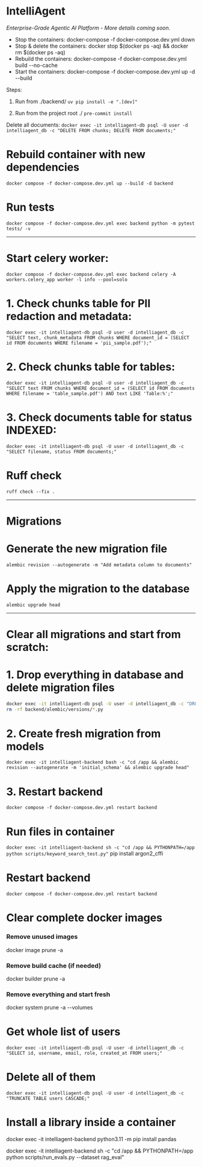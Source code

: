 # IntelliAgent

_Enterprise-Grade Agentic AI Platform - More details coming soon._

- Stop the containers: docker-compose -f docker-compose.dev.yml down
- Stop & delete the containers: docker stop $(docker ps -aq) && docker rm $(docker ps -aq)
- Rebuild the containers: docker-compose -f docker-compose.dev.yml build --no-cache
- Start the containers: docker-compose -f docker-compose.dev.yml up -d --build

Steps:

1. Run from ./backend/
   `uv pip install -e ".[dev]"`

2. Run from the project root ./
   `pre-commit install`

Delete all documents:
`docker exec -it intelliagent-db psql -U user -d intelliagent_db -c "DELETE FROM chunks; DELETE FROM documents;"`

# Rebuild container with new dependencies

`docker compose -f docker-compose.dev.yml up --build -d backend`

# Run tests

`docker compose -f docker-compose.dev.yml exec backend python -m pytest tests/ -v`

---

# Start celery worker:

`docker compose -f docker-compose.dev.yml exec backend celery -A workers.celery_app worker -l info --pool=solo`

# 1. Check chunks table for PII redaction and metadata:

`docker exec -it intelliagent-db psql -U user -d intelliagent_db -c "SELECT text, chunk_metadata FROM chunks WHERE document_id = (SELECT id FROM documents WHERE filename = 'pii_sample.pdf');"`

# 2. Check chunks table for tables:

`docker exec -it intelliagent-db psql -U user -d intelliagent_db -c "SELECT text FROM chunks WHERE document_id = (SELECT id FROM documents WHERE filename = 'table_sample.pdf') AND text LIKE 'Table:%';"`

# 3. Check documents table for status INDEXED:

`docker exec -it intelliagent-db psql -U user -d intelliagent_db -c "SELECT filename, status FROM documents;"`

# Ruff check

`ruff check --fix .`

---

# Migrations

# Generate the new migration file

`alembic revision --autogenerate -m "Add metadata column to documents"`

# Apply the migration to the database

`alembic upgrade head`

---

# Clear all migrations and start from scratch:

# 1. Drop everything in database and delete migration files

```bash
docker exec -it intelliagent-db psql -U user -d intelliagent_db -c "DROP SCHEMA public CASCADE; CREATE SCHEMA public;"
rm -rf backend/alembic/versions/*.py
```

# 2. Create fresh migration from models

`docker exec -it intelliagent-backend bash -c "cd /app && alembic revision --autogenerate -m 'initial_schema' && alembic upgrade head"`

# 3. Restart backend

`docker compose -f docker-compose.dev.yml restart backend`

# Run files in container

`docker exec -it intelliagent-backend sh -c "cd /app && PYTHONPATH=/app python scripts/keyword_search_test.py"`
pip install argon2_cffi

# Restart backend
`docker compose -f docker-compose.dev.yml restart backend`


# Clear complete docker images

### Remove unused images
docker image prune -a

### Remove build cache (if needed)
docker builder prune -a

### Remove everything and start fresh
docker system prune -a --volumes



# Get whole list of users
`docker exec -it intelliagent-db psql -U user -d intelliagent_db -c "SELECT id, username, email, role, created_at FROM users;"`
# Delete all of them
`docker exec -it intelliagent-db psql -U user -d intelliagent_db -c "TRUNCATE TABLE users CASCADE;"`

# Install a library inside a container
docker exec -it intelliagent-backend python3.11 -m pip install pandas


docker exec -it intelliagent-backend sh -c "cd /app && PYTHONPATH=/app python scripts/run_evals.py --dataset rag_eval"